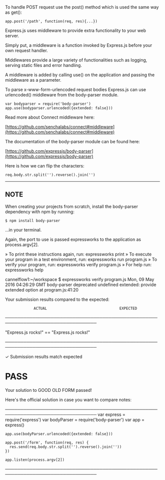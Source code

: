 To handle POST request use the post() method which is used the same way as get():

    app.post('/path', function(req, res){...})

Express.js uses middleware to provide extra functionality to your web server.

Simply put, a middleware is a function invoked by Express.js before your own
request handler.

Middlewares provide a large variety of functionalities such as logging, serving
static files and error handling.

A middleware is added by calling use() on the application and passing the
middleware as a parameter.

To parse x-www-form-urlencoded request bodies Express.js can use urlencoded()
middleware from the body-parser module.

    var bodyparser = require('body-parser')
    app.use(bodyparser.urlencoded({extended: false}))

Read more about Connect middleware here:

  [https://github.com/senchalabs/connect#middleware](https://github.com/senchalabs/connect#middleware)

The documentation of the body-parser module can be found here:

  [https://github.com/expressjs/body-parser](https://github.com/expressjs/body-parser)

Here is how we can flip the characters:

    req.body.str.split('').reverse().join('')

-------------------------------------------------------------------------------

## NOTE

When creating your projects from scratch, install the body-parser dependency
with npm by running:

    $ npm install body-parser

…in your terminal.

Again, the port to use is passed expressworks to the application as process.argv[2].


 » To print these instructions again, run: expressworks print
 » To execute your program in a test environment, run: expressworks run program.js
 » To verify your program, run: expressworks verify program.js
 » For help run: expressworks help


cannelflow1:~/workspace $ expressworks verify program.js
Mon, 09 May 2016 04:26:29 GMT body-parser deprecated undefined extended: provide extended option at program.js:41:20

Your submission results compared to the expected:

                 ACTUAL                                 EXPECTED                
────────────────────────────────────────────────────────────────────────────────

   "Express.js rocks!"                 ==    "Express.js rocks!"                

────────────────────────────────────────────────────────────────────────────────

✓ Submission results match expected

# PASS

Your solution to GOOD OLD FORM passed!

Here's the official solution in case you want to compare notes:

────────────────────────────────────────────────────────────────────────────────
    var express = require('express')
    var bodyParser = require('body-parser')
    var app = express()
    
    app.use(bodyParser.urlencoded({extended: false}))
    
    app.post('/form', function(req, res) {
      res.send(req.body.str.split('').reverse().join(''))
    })
    
    app.listen(process.argv[2])

────────────────────────────────────────────────────────────────────────────────
